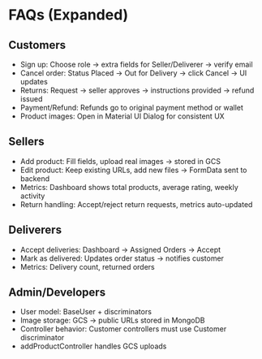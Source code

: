 # FAQs (Expanded)

## Customers
- Sign up: Choose role → extra fields for Seller/Deliverer → verify email
- Cancel order: Status Placed → Out for Delivery → click Cancel → UI updates
- Returns: Request → seller approves → instructions provided → refund issued
- Payment/Refund: Refunds go to original payment method or wallet
- Product images: Open in Material UI Dialog for consistent UX

## Sellers
- Add product: Fill fields, upload real images → stored in GCS
- Edit product: Keep existing URLs, add new files → FormData sent to backend
- Metrics: Dashboard shows total products, average rating, weekly activity
- Return handling: Accept/reject return requests, metrics auto-updated

## Deliverers
- Accept deliveries: Dashboard → Assigned Orders → Accept
- Mark as delivered: Updates order status → notifies customer
- Metrics: Delivery count, returned orders

## Admin/Developers
- User model: BaseUser + discriminators
- Image storage: GCS → public URLs stored in MongoDB
- Controller behavior: Customer controllers must use Customer discriminator
- addProductController handles GCS uploads